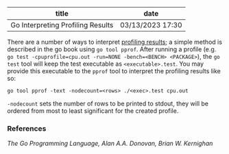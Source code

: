 | title | date |
|---|---|
| Go Interpreting Profiling Results | 03/13/2023 17:30 |

There are a number of ways to interpret [profiling results](1678726841.md); a 
simple method is described in the go book using `go tool pprof`. After running a
profile (e.g. `go test -cpuprofile=cpu.out -run=NONE -bench=<BENCH> <PACKAGE>`),
the `go test` tool will keep the test executable as `<executable>.test`. You may
provide this executable to the `pprof` tool to interpret the profiling results
like so:

```
go tool pprof -text -nodecount=<rows> ./<exec>.test cpu.out
```

`-nodecount` sets the number of rows to be printed to stdout, they will be ordered
from most to least significant for the created profile. 

### References
_The Go Programming Language, Alan A.A. Donovan, Brian W. Kernighan_
